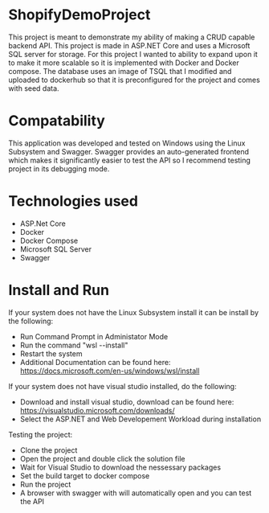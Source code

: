 # ShopifyDemoProject

This project is meant to demonstrate my ability of making a CRUD capable backend API. This project is made in ASP.NET Core and uses a Microsoft SQL server for storage.
For this project I wanted to ability to expand upon it to make it more scalable so it is implemented with Docker and Docker compose.
The database uses an image of TSQL that I modified and uploaded to dockerhub so that it is preconfigured for the project and comes with seed data.


# Compatability
This application was developed and tested on Windows using the Linux Subsystem and Swagger.
Swagger provides an auto-generated frontend which makes it significantly easier to test the API so I recommend testing project in its debugging mode.

# Technologies used
- ASP.Net Core
- Docker
- Docker Compose
- Microsoft SQL Server
- Swagger

# Install and Run

If your system does not have the Linux Subsystem install it can be install by the following:
- Run Command Prompt in Administator Mode
- Run the command "wsl --install"
- Restart the system
- Additional Documentation can be found here: https://docs.microsoft.com/en-us/windows/wsl/install

If your system does not have visual studio installed, do the following:
- Download and install visual studio, download can be found here: https://visualstudio.microsoft.com/downloads/
- Select the ASP.NET and Web Developement Workload during installation

Testing the project:
- Clone the project
- Open the project and double click the solution file
- Wait for Visual Studio to download the nessessary packages
- Set the build target to docker compose
- Run the project
- A browser with swagger with will automatically open and you can test the API
